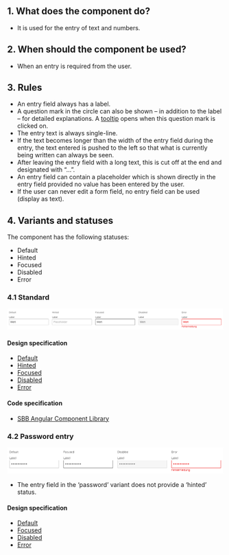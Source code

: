 ## 1. What does the component do?
* It is used for the entry of text and numbers.


## 2. When should the component be used?
* When an entry is required from the user.


## 3. Rules 
* An entry field always has a label.
* A question mark in the circle can also be shown – in addition to the label – for detailed explanations. A [tooltip](https://digital.sbb.ch/en/webapps/components/tooltip) opens when this question mark is clicked on.
* The entry text is always single-line.
* If the text becomes longer than the width of the entry field during the entry, the text entered is pushed to the left so that what is currently being written can always be seen.
* After leaving the entry field with a long text, this is cut off at the end and designated with “…”.
* An entry field can contain a placeholder which is shown directly in the entry field provided no value has been entered by the user.
* If the user can never edit a form field, no entry field can be used (display as text).


## 4. Variants and statuses
The component has the following statuses:
* Default
* Hinted
* Focused
* Disabled
* Error

### 4.1 Standard
![Image of the text field component in the standard variant](https://raw.githubusercontent.com/sbb-design-systems/design-system-webapp-documentation/master/documentation/components/textfield/images/textfield_default.png 'class: image')

#### Design specification
* [Default](https://www.sketch.com/s/58b25e4c-bf9c-4f74-973f-503538fcbea2/a/Pw1oL8#Inspector)
* [Hinted](https://www.sketch.com/s/58b25e4c-bf9c-4f74-973f-503538fcbea2/a/gk1ZRj#Inspector)
* [Focused](https://www.sketch.com/s/58b25e4c-bf9c-4f74-973f-503538fcbea2/a/8jVpv8#Inspector)
* [Disabled](https://www.sketch.com/s/58b25e4c-bf9c-4f74-973f-503538fcbea2/a/2q7erA#Inspector)
* [Error](https://www.sketch.com/s/58b25e4c-bf9c-4f74-973f-503538fcbea2/a/MVmMa7#Inspector)

#### Code specification
* [SBB Angular Component Library](https://sbb-angular.app.sbb.ch/business/components/field)

### 4.2 Password entry
![Image of the text field component in the password entry variant](https://raw.githubusercontent.com/sbb-design-systems/design-system-webapp-documentation/master/documentation/components/textfield/images/textfield_password.png 'class: image')
* The entry field in the ‘password’ variant does not provide a ‘hinted’ status.

#### Design specification
* [Default](https://www.sketch.com/s/58b25e4c-bf9c-4f74-973f-503538fcbea2/a/bDLaWj#Inspector)
* [Focused](https://www.sketch.com/s/58b25e4c-bf9c-4f74-973f-503538fcbea2/a/WjdnLk#Inspector)
* [Disabled](https://www.sketch.com/s/58b25e4c-bf9c-4f74-973f-503538fcbea2/a/3Loxjm#Inspector)
* [Error](https://www.sketch.com/s/58b25e4c-bf9c-4f74-973f-503538fcbea2/a/r79reA#Inspector)
